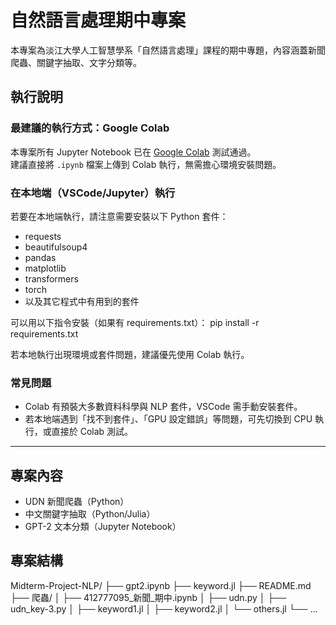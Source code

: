 # 自然語言處理期中專案

本專案為淡江大學人工智慧學系「自然語言處理」課程的期中專題，內容涵蓋新聞爬蟲、關鍵字抽取、文字分類等。

## 執行說明

### 最建議的執行方式：Google Colab

本專案所有 Jupyter Notebook 已在 [Google Colab](https://colab.research.google.com/) 測試通過。  
建議直接將 `.ipynb` 檔案上傳到 Colab 執行，無需擔心環境安裝問題。

### 在本地端（VSCode/Jupyter）執行

若要在本地端執行，請注意需要安裝以下 Python 套件：
- requests
- beautifulsoup4
- pandas
- matplotlib
- transformers
- torch
- 以及其它程式中有用到的套件

可以用以下指令安裝（如果有 requirements.txt）：
pip install -r requirements.txt

若本地執行出現環境或套件問題，建議優先使用 Colab 執行。

### 常見問題

- Colab 有預裝大多數資料科學與 NLP 套件，VSCode 需手動安裝套件。
- 若本地端遇到「找不到套件」、「GPU 設定錯誤」等問題，可先切換到 CPU 執行，或直接於 Colab 測試。

---

## 專案內容

- UDN 新聞爬蟲（Python）
- 中文關鍵字抽取（Python/Julia）
- GPT-2 文本分類（Jupyter Notebook）

## 專案結構
Midterm-Project-NLP/
├── gpt2.ipynb
├── keyword.jl
├── README.md
├── 爬蟲/
│ ├── 412777095_新聞_期中.ipynb
│ ├── udn.py
│ ├── udn_key-3.py
│ ├── keyword1.jl
│ ├── keyword2.jl
│ └── others.jl
└── ...
